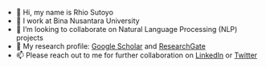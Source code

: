 - 👋 Hi, my name is Rhio Sutoyo
- 🏫 I work at Bina Nusantara University
- 👀 I’m looking to collaborate on Natural Language Processing (NLP) projects
- 📄 My research profile: [Google Scholar](https://scholar.google.com/citations?user=bKfMmKYAAAAJ) and [ResearchGate](https://www.researchgate.net/profile/Rhio-Sutoyo)
- 📫 Please reach out to me for further collaboration on [LinkedIn](https://www.linkedin.com/in/rhiosutoyo) or [Twitter](https://twitter.com/rhiosutoyo)

<!---
rhiosutoyo/rhiosutoyo is a ✨ special ✨ repository because its `README.md` (this file) appears on your GitHub profile.
You can click the Preview link to take a look at your changes.
--->

